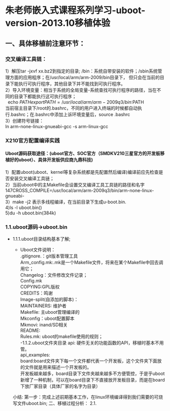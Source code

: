 # 朱老师嵌入式课程系列学习-uboot-version-2013.10移植体验  
## 一、具体移植前注意环节： 
### 交叉编译工具链：
1）解压tar -jxvf xx.bz2到指定的目录; /bin：系统自带安装的软件；/sbin系统管理方面的应用程序；在/usr/local/arm/arm-2009/bin目录下， 但只会在当前的目录下能执行可执行程序，其他目录下并不能找到可执行程序。  
2）导入环境变量：相当于系统的全局变量-系统查找可执行程序的路径，当在不同的目录下都能执行这可执行程序；  
    echo $PATH  
    export PATH=/usr/local/arm/arm-2009q3/bin:$PATH  
    当前宿主目录下/root的.bashrc，不同的用户进入终端的时候都自动执行.bashrc；在.bashrc中添加上诉环境变量后，source .bashrc  
3）创建符号链接：  
    ln arm-none-linux-gnueabi-gcc -s arm-linux-gcc  

### X210官方配置编译实践
#### Uboot源码获取途径：(uboot官方、SOC官方（SMDKV210三星官方的开发板移植好的uboot）、具体开发板供应商九鼎科技)
1）配置uboot(uboot、kernel等复杂系统都是先配置然后编译)编译前应先检查是否安装交叉编译工具链；  
2）当前uboot中的主Makefile会设置交叉编译工具工具链的路径和名字147CROSS_COMPILE=/usr/local/arm/arm-2009q3/bin/arm-none-linux-gnueabi-  
3）make -j2 表示多线程编译，在当前目录下生成u-boot.bin.  
4)ls -l uboot.bin()  
5)du -h uboot.bin(384k)  

### 1.1.uboot源码->uboot.bin
- 1.1.1.uboot目录结构基本了解;   
  - Uboot文件说明：  
.gitignore.：git版本管理工具  
Arm_config.mk:.mk是一个Makefile文件，将来在某个Makefile中回去调用它；  
Changelog：文件修改文件记录；  
Config.mk  
COPYING:GPL版权  
CREDITS：鸣谢  
Image-split(自添加的脚本)：  
MAINTAINERS: 维护者  
Makefile: 主uboot管理编译的  
Mkconfig：uboot配置脚本  
Mkmovi: inand/SD相关  
README:  
Rules.mk: uboot的makefile使用的规则；  
  -1.1.2.uboot文件夹目录
api: 硬件无关的功能函数的API，移植时基本不用管。  
api_examples:  
board:board文件夹下每一个文件都代表一个开发板，这个文件夹下面放的文件就是用来描述一个开发板的。  
开发板越来越多，board目录下文件夹越来越多不方便管控，于是乎uboot新增了一种机制，可以在board目录下不直接放开发板目录，而是在board下放厂家目录（具体厂家的名字为目录）  

  小结: 第一步：完成上述前期基本工作，在linux环境编译得到我们需要的可烧写文件uboot.bin;
二、移植过程分析：
  2.1.
